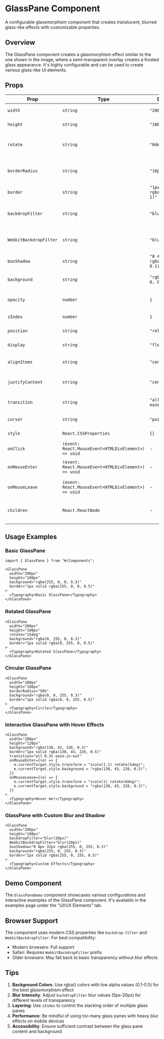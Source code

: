 # GlassPane Component

A configurable glassmorphism component that creates translucent, blurred glass-like effects with customizable properties.

## Overview

The GlassPane component creates a glassmorphism effect similar to the one shown in the image, where a semi-transparent overlay creates a frosted glass appearance. It's highly configurable and can be used to create various glass-like UI elements.

## Props

| Prop | Type | Default | Description |
|------|------|---------|-------------|
| `width` | `string` | `"200px"` | Width of the glass pane |
| `height` | `string` | `"100px"` | Height of the glass pane |
| `rotate` | `string` | `"0deg"` | Rotation angle (e.g., "15deg", "-10deg") |
| `borderRadius` | `string` | `"16px"` | Border radius for rounded corners |
| `border` | `string` | `"1px solid rgba(0, 0, 0, 1)"` | Border style |
| `backdropFilter` | `string` | `"blur(5.3px)"` | CSS backdrop-filter property |
| `WebkitBackdropFilter` | `string` | `"blur(5.3px)"` | Webkit backdrop-filter for Safari |
| `boxShadow` | `string` | `"0 4px 30px rgba(0, 0, 0, 0.1)"` | Box shadow effect |
| `background` | `string` | `"rgba(0, 0, 0, 0.28)"` | Background color with transparency |
| `opacity` | `number` | `1` | Overall opacity (0-1) |
| `zIndex` | `number` | `1` | Z-index for layering |
| `position` | `string` | `"relative"` | CSS position property |
| `display` | `string` | `"flex"` | CSS display property |
| `alignItems` | `string` | `"center"` | CSS align-items property |
| `justifyContent` | `string` | `"center"` | CSS justify-content property |
| `transition` | `string` | `"all 0.3s ease-in-out"` | CSS transition property |
| `cursor` | `string` | `"pointer"` | CSS cursor property |
| `style` | `React.CSSProperties` | `{}` | Additional inline styles |
| `onClick` | `(event: React.MouseEvent<HTMLDivElement>) => void` | - | Click event handler |
| `onMouseEnter` | `(event: React.MouseEvent<HTMLDivElement>) => void` | - | Mouse enter event handler |
| `onMouseLeave` | `(event: React.MouseEvent<HTMLDivElement>) => void` | - | Mouse leave event handler |
| `children` | `React.ReactNode` | - | Content to display inside the glass pane |

## Usage Examples

### Basic GlassPane
```tsx
import { GlassPane } from "#/Components";

<GlassPane
  width="200px"
  height="100px"
  background="rgba(255, 0, 0, 0.3)"
  border="1px solid rgba(255, 0, 0, 0.5)"
>
  <Typography>Basic GlassPane</Typography>
</GlassPane>
```

### Rotated GlassPane
```tsx
<GlassPane
  width="200px"
  height="100px"
  rotate="15deg"
  background="rgba(0, 255, 0, 0.3)"
  border="1px solid rgba(0, 255, 0, 0.5)"
>
  <Typography>Rotated GlassPane</Typography>
</GlassPane>
```

### Circular GlassPane
```tsx
<GlassPane
  width="100px"
  height="100px"
  borderRadius="50%"
  background="rgba(0, 0, 255, 0.3)"
  border="1px solid rgba(0, 0, 255, 0.5)"
>
  <Typography>Circle</Typography>
</GlassPane>
```

### Interactive GlassPane with Hover Effects
```tsx
<GlassPane
  width="200px"
  height="120px"
  background="rgba(138, 43, 226, 0.3)"
  border="1px solid rgba(138, 43, 226, 0.5)"
  transition="all 0.3s ease-in-out"
  onMouseEnter={(e) => {
    e.currentTarget.style.transform = "scale(1.1) rotate(5deg)";
    e.currentTarget.style.background = "rgba(138, 43, 226, 0.5)";
  }}
  onMouseLeave={(e) => {
    e.currentTarget.style.transform = "scale(1) rotate(0deg)";
    e.currentTarget.style.background = "rgba(138, 43, 226, 0.3)";
  }}
>
  <Typography>Hover me!</Typography>
</GlassPane>
```

### GlassPane with Custom Blur and Shadow
```tsx
<GlassPane
  width="200px"
  height="100px"
  backdropFilter="blur(20px)"
  WebkitBackdropFilter="blur(20px)"
  boxShadow="0 8px 32px rgba(255, 0, 255, 0.3)"
  background="rgba(255, 0, 255, 0.3)"
  border="1px solid rgba(255, 0, 255, 0.5)"
>
  <Typography>Custom Effects</Typography>
</GlassPane>
```

## Demo Component

The `GlassPaneDemo` component showcases various configurations and interactive examples of the GlassPane component. It's available in the examples page under the "UI/UX Elements" tab.

## Browser Support

The component uses modern CSS properties like `backdrop-filter` and `WebkitBackdropFilter`. For best compatibility:

- Modern browsers: Full support
- Safari: Requires `WebkitBackdropFilter` prefix
- Older browsers: May fall back to basic transparency without blur effects

## Tips

1. **Background Colors**: Use rgba() colors with low alpha values (0.1-0.5) for the best glassmorphism effect
2. **Blur Intensity**: Adjust `backdropFilter` blur values (5px-20px) for different levels of transparency
3. **Layering**: Use `zIndex` to control the stacking order of multiple glass panes
4. **Performance**: Be mindful of using too many glass panes with heavy blur effects on mobile devices
5. **Accessibility**: Ensure sufficient contrast between the glass pane content and background 